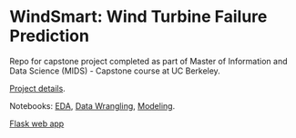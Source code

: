 # WindSmart: Wind Turbine Failure Prediction

Repo for capstone project completed as part of Master of Information and Data Science (MIDS) - Capstone course at UC Berkeley.

[Project details](https://drkulkarni236.github.io/project-windsmart.html).

Notebooks:
[EDA](https://github.com/drkulkarni236/Portfolio/blob/master/WindSmart_Wind_Turbine_Failure_Prediction/eda.ipynb), [Data Wrangling](https://github.com/drkulkarni236/Portfolio/blob/master/WindSmart_Wind_Turbine_Failure_Prediction/data_wrangling.ipynb),
[Modeling](https://github.com/drkulkarni236/Portfolio/blob/master/WindSmart_Wind_Turbine_Failure_Prediction/Modeling.ipynb).

[Flask web app](https://github.com/drkulkarni236/Portfolio/tree/master/WindSmart_Wind_Turbine_Failure_Prediction/app)
